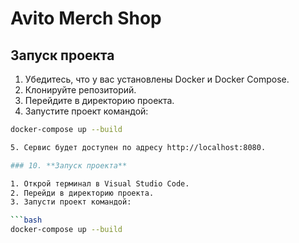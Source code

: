# Avito Merch Shop

## Запуск проекта

1. Убедитесь, что у вас установлены Docker и Docker Compose.
2. Клонируйте репозиторий.
3. Перейдите в директорию проекта.
4. Запустите проект командой:

```bash
docker-compose up --build

5. Сервис будет доступен по адресу http://localhost:8080.

### 10. **Запуск проекта**

1. Открой терминал в Visual Studio Code.
2. Перейди в директорию проекта.
3. Запусти проект командой:

```bash
docker-compose up --build